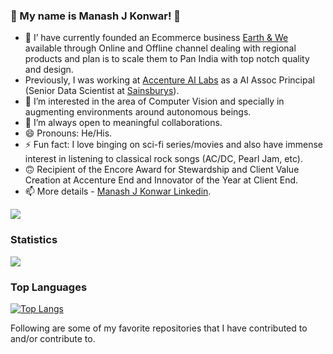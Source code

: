 ### 👋 My name is Manash J Konwar! 👾

- 🔭 I’ have currently founded an Ecommerce business [Earth & We](https://www.earthnwe.com/) available through Online and Offline channel dealing with regional products and plan is to scale them to Pan India with top notch quality and design.
- Previously, I was working at [Accenture AI Labs](https://www.accenture.com/us-en) as a AI Assoc Principal (Senior Data Scientist at [Sainsburys](https://www.sainsburys.co.uk/)).
- 🌱 I’m interested in the area of Computer Vision and specially in augmenting environments around autonomous beings.
- 👯 I’m always open to meaningful collaborations.
- 😄 Pronouns: He/His.
- ⚡ Fun fact: I love binging on sci-fi series/movies and also have immense interest in listening to classical rock songs (AC/DC, Pearl Jam, etc). 
- 🙃 Recipient of the Encore Award for Stewardship and Client Value Creation at Accenture End and Innovator of the Year at Client End.
- 📫 More details - [Manash J Konwar Linkedin](https://www.linkedin.com/in/manashjkonwar/).

<img src="https://github-readme-stats-sepia-ten.vercel.app/api?username=ManashJKonwar&&show_icons=true&title_color=ffffff&icon_color=bb2acf&text_color=daf7dc&bg_color=191919&count_private=true">

### Statistics

<img src="https://github-profile-trophy.vercel.app/?username=ManashJKonwar&theme=flat&no-frame=true&margin-w=30" />

### Top Languages

[![Top Langs](https://github-readme-stats-sepia-ten.vercel.app/api/top-langs/?username=ManashJKonwar&langs_count=5&theme=algolia&count_private=true)](https://github.com/ManashJKonwar/github-readme-stats.git)

Following are some of my favorite repositories that I have contributed to and/or contribute to. 
